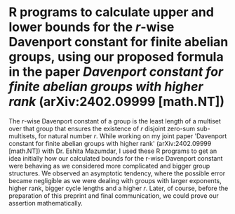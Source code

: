 # R programs to calculate upper and lower bounds for the *r*-wise Davenport constant for finite abelian groups, using our proposed formula in the paper *Davenport constant for finite abelian groups with higher rank* (arXiv:2402.09999 [math.NT])

The *r*-wise Davenport constant of a group is the least length of a multiset over that group that ensures the existence of *r* disjoint zero-sum sub-multisets, for natural number *r*. While working on my joint paper 'Davenport constant for finite abelian groups with higher rank' (arXiv:2402.09999 [math.NT]) with Dr. Eshita Mazumdar, I used these R programs to get an idea initially how our calculated bounds for the r-wise Davenport constant were behaving as we considered more complicated and bigger group structures. We observed an asymptotic tendency, where the possible error became negligible as we were dealing with groups with larger exponents, higher rank, bigger cycle lengths and a higher *r*. Later, of course, before the preparation of this preprint and final communication, we could prove our assertion mathematically.
